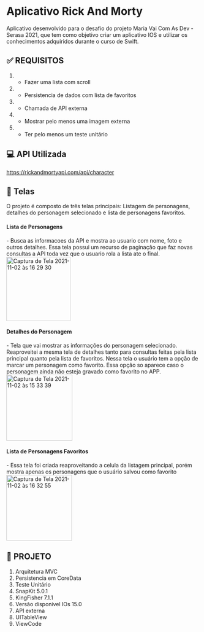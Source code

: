 # Aplicativo Rick And Morty

Aplicativo desenvolvido para o desafio do projeto Maria Vai Com As Dev - Serasa 2021, que tem como objetivo criar um aplicativo IOS e utilizar os conhecimentos adquiridos durante o curso de Swift.


<h2><b>✅ REQUISITOS</b></h2>

1. - Fazer uma lista com scroll
2. - Persistencia de dados com lista de favoritos
3. - Chamada de API externa
4. - Mostrar pelo menos uma imagem externa
5. - Ter pelo menos um teste unitário 

<h2><b>💻 API Utilizada</b></h2>

https://rickandmortyapi.com/api/character

<h2><b>📱 Telas</b></h2>

O projeto é composto de três telas principais: Listagem de personagens, detalhes do personagem selecionado e lista de personagens favoritos.

<h4>Lista de Personagens</h4>
 - Busca as informacoes da API e mostra ao usuario com nome, foto e outros detalhes. Essa tela possui um recurso de paginação que faz novas consultas a API toda vez que o usuario rola a lista ate o final.

<img width="167" alt="Captura de Tela 2021-11-02 às 16 29 30" src="https://user-images.githubusercontent.com/60518814/139940160-f5f76248-da3b-432c-b180-2e400c782aeb.png">

<h4>Detalhes do Personagem</h4>
- Tela que vai mostrar as informações do personagem selecionado. Reaproveitei a mesma tela de detalhes tanto para consultas feitas pela lista principal quanto pela lista de favoritos.
Nessa tela o usuário tem a opção de marcar um personagem como favorito. Essa opção so aparece caso o personagem ainda não esteja gravado como favorito no APP.

<img width="172" alt="Captura de Tela 2021-11-02 às 15 33 39" src="https://user-images.githubusercontent.com/60518814/139924454-4d785bc1-aa43-49be-9f09-f73a16cf544d.png">

<h4>Lista de Personagens Favoritos</h4>
- Essa tela foi criada reaproveitando a celula da listagem principal, porém mostra apenas os personagens que o usuário salvou como favorito

<img width="171" alt="Captura de Tela 2021-11-02 às 16 32 55" src="https://user-images.githubusercontent.com/60518814/139940226-295c5d97-9872-41f7-a058-aa5373e800f4.png">

<h2><b>📝 PROJETO</b></h2>

1. Arquitetura MVC
2. Persistencia em CoreData
3. Teste Unitário
4. SnapKit 5.0.1
5. KingFisher 7.1.1
6. Versão disponivel IOs 15.0
7. API externa
8. UITableView
9. ViewCode












